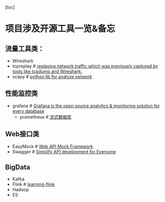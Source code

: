[toc]
# 项目涉及开源工具一览&备忘

## 流量工具类：
- Wireshark
- tcpreplay	# [replaying network traffic which was previously captured by tools like tcpdump and Wireshark. ](https://github.com/appneta/tcpreplay)
- scapy		# [python lib for analyze network](https://scapy.readthedocs.io/en/latest/installation.html#windows)


## 性能监控类
- grafana	# [Grafana is the open source analytics & monitoring solution for every database](https://grafana.com/)
	- prometheus # [流式数据库](https://grafana.com/oss/prometheus/)


## Web接口类
- EasyMock	# [Web API Mock Framework](https://www.easy-mock.com/docs)
- Swagger	# [Simplify API development for Everyone](https://swagger.io/)

## BigData
- Kafka
- Flink	# [learning-flink](https://github.com/zhisheng17/flink-learning)
- Hadoop
- ES